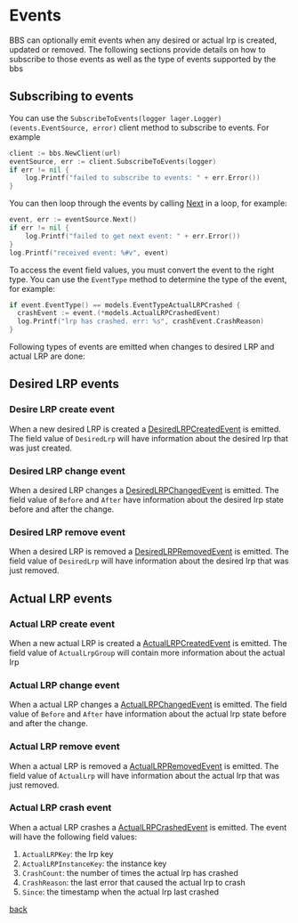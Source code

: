 # Events

BBS can optionally emit events when any desired or actual lrp is created,
updated or removed. The following sections provide details on how to subscribe
to those events as well as the type of events supported by the bbs

## Subscribing to events

You can use the `SubscribeToEvents(logger lager.Logger) (events.EventSource,
error)` client method to subscribe to events. For example

``` go
client := bbs.NewClient(url)
eventSource, err := client.SubscribeToEvents(logger)
if err != nil {
    log.Printf("failed to subscribe to events: " + err.Error())
}
```

You can then loop through the events by calling
[Next](https://godoc.org/code.cloudfoundry.org/bbs/events#EventSource) in a
loop, for example:

``` go
event, err := eventSource.Next()
if err != nil {
    log.Printf("failed to get next event: " + err.Error())
}
log.Printf("received event: %#v", event)
```

To access the event field values, you must convert the event to the right
type. You can use the `EventType` method to determine the type of the event,
for example:

``` go
if event.EventType() == models.EventTypeActualLRPCrashed {
  crashEvent := event.(*models.ActualLRPCrashedEvent)
  log.Printf("lrp has crashed. err: %s", crashEvent.CrashReason)
}
```

Following types of events are emitted when changes to desired LRP and actual LRP are done:

## Desired LRP events

### Desire LRP create event

When a new desired LRP is created a
[DesiredLRPCreatedEvent](https://godoc.org/code.cloudfoundry.org/bbs/models#DesiredLRPCreatedEvent)
is emitted. The field value of `DesiredLrp` will have information about the
desired lrp that was just created.

### Desired LRP change event

When a desired LRP changes a
[DesiredLRPChangedEvent](https://godoc.org/code.cloudfoundry.org/bbs/models#DesiredLRPChangedEvent)
is emitted. The field value of `Before` and `After` have information about the
desired lrp state before and after the change.

### Desired LRP remove event

When a desired LRP is removed a
[DesiredLRPRemovedEvent](https://godoc.org/code.cloudfoundry.org/bbs/models#DesiredLRPRemovedEvent)
is emitted. The field value of `DesiredLrp` will have information about the
desired lrp that was just removed.

## Actual LRP events

### Actual LRP create event

When a new actual LRP is created a
[ActualLRPCreatedEvent](https://godoc.org/code.cloudfoundry.org/bbs/models#ActualLRPRemovedEvent)
is emitted. The field value of `ActualLrpGroup` will contain more information
about the actual lrp


### Actual LRP change event

When a actual LRP changes a
[ActualLRPChangedEvent](https://godoc.org/code.cloudfoundry.org/bbs/models#ActualLRPChangedEvent)
is emitted. The field value of `Before` and `After` have information about the
actual lrp state before and after the change.

### Actual LRP remove event

When a actual LRP is removed a
[ActualLRPRemovedEvent](https://godoc.org/code.cloudfoundry.org/bbs/models#ActualLRPRemovedEvent)
is emitted. The field value of `ActualLrp` will have information about the
actual lrp that was just removed.

### Actual LRP crash event

When a actual LRP crashes a
[ActualLRPCrashedEvent](https://godoc.org/code.cloudfoundry.org/bbs/models#ActualLRPCrashedEvent)
is emitted. The event will have the following field values:

1. `ActualLRPKey`: the lrp key
1. `ActualLRPInstanceKey`: the instance key
1. `CrashCount`: the number of times the actual lrp has crashed
1. `CrashReason`: the last error that caused the actual lrp to crash
1. `Since`: the timestamp when the actual lrp last crashed

[back](README.md)
